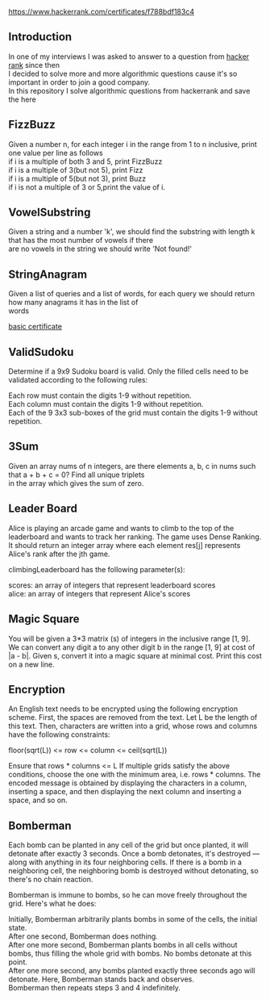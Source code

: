 https://www.hackerrank.com/certificates/f788bdf183c4
## Introduction
In one of my interviews I was asked to answer to a question from [hacker rank](https://www.hackerrank.com/) since then <br/>
I decided to solve more and more algorithmic questions cause it's so important in order to join a good company.<br/>
In this repository I solve algorithmic questions from hackerrank and save the here<Br/>

## FizzBuzz
Given a number n, for each integer i in the range from 1 to n inclusive, print one value per line as follows<br/>
if i is a multiple of both 3 and 5, print FizzBuzz<br/>
if i is a multiple of 3(but not 5), print Fizz<br/>
if i is a multiple of 5(but not 3), print Buzz<Br/>
if i is not a multiple of 3 or 5,print the value of i.

## VowelSubstring
Given a string and a number 'k', we should find the substring with length k that has the most number of vowels if there<br/>
are no vowels in the string we should write 'Not found!'

## StringAnagram
Given a list of queries and a list of words, for each query we should return how many anagrams it has in the list of<br/>
words

[basic certificate](https://www.hackerrank.com/certificates/f788bdf183c4)

## ValidSudoku
Determine if a 9x9 Sudoku board is valid. Only the filled cells need to be validated according to the following rules:<br/>

Each row must contain the digits 1-9 without repetition.<br/>
Each column must contain the digits 1-9 without repetition.<br/>
Each of the 9 3x3 sub-boxes of the grid must contain the digits 1-9 without repetition.

## 3Sum
Given an array nums of n integers, are there elements a, b, c in nums such that a + b + c = 0? Find all unique triplets<br/>
in the array which gives the sum of zero.

## Leader Board
Alice is playing an arcade game and wants to climb to the top of the leaderboard and wants to track her ranking. The game
uses Dense Ranking.<br/>
It should return an integer array where each element res[j] represents Alice's rank after the jth game.<br/>

climbingLeaderboard has the following parameter(s):<br/>

scores: an array of integers that represent leaderboard scores<br/>
alice: an array of integers that represent Alice's scores
## Magic Square
You will be given a 3*3 matrix (s) of integers in the inclusive range [1, 9]. We can convert any digit a to any other digit
 b in the range [1, 9] at cost of |a - b|. Given s, convert it into a magic square at minimal cost. Print this cost on a new line.
 
## Encryption
An English text needs to be encrypted using the following encryption scheme.
First, the spaces are removed from the text. Let L be the length of this text.
Then, characters are written into a grid, whose rows and columns have the following constraints:<br/>

floor(sqrt(L)) <= row <= column <= ceil(sqrt(L))<br/>

Ensure that rows * columns <= L
If multiple grids satisfy the above conditions, choose the one with the minimum area, i.e. rows * columns.
The encoded message is obtained by displaying the characters in a column, inserting a space, and then displaying the next 
column and inserting a space, and so on.

## Bomberman
Each bomb can be planted in any cell of the grid but once planted, it will detonate after exactly 3 seconds. Once a bomb 
detonates, it's destroyed — along with anything in its four neighboring cells. 
If there is a bomb in a neighboring cell, the neighboring bomb is destroyed without detonating, so there's no chain reaction.

Bomberman is immune to bombs, so he can move freely throughout the grid. Here's what he does:

Initially, Bomberman arbitrarily plants bombs in some of the cells, the initial state.<br/>
After one second, Bomberman does nothing.<br/>
After one more second, Bomberman plants bombs in all cells without bombs, thus filling the whole grid with bombs. No bombs detonate at this point.<br/>
After one more second, any bombs planted exactly three seconds ago will detonate. Here, Bomberman stands back and observes.<br/>
Bomberman then repeats steps 3 and 4 indefinitely.